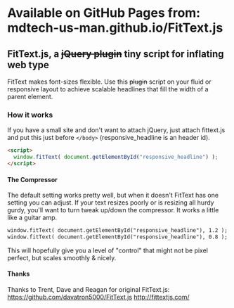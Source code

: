 # Available on GitHub Pages from: mdtech-us-man.github.io/FitText.js

## FitText.js, a <del>jQuery plugin</del> tiny script for inflating web type
FitText makes font-sizes flexible. Use this <del>plugin</del> script on your fluid or responsive layout to achieve scalable headlines that fill the width of a parent element.

### How it works
If you have a small site and don't want to attach jQuery, just attach fittext.js and put this just before `</body>` (responsive_headline is an header id).
```html
<script>
  window.fitText( document.getElementById("responsive_headline") );
</script>
```
#### The Compressor
The default setting works pretty well, but when it doesn't FitText has one setting you can adjust. If your text resizes poorly or is resizing all hurdy gurdy, you'll want to turn tweak up/down the compressor. It works a little like a guitar amp.
```html
window.fitText( document.getElementById("responsive_headline"), 1.2 ); // turn the compressor up (font will shrink a bit more aggressively)
window.fitText( document.getElementById("responsive_headline"), 0.8 ); // turn the compressor down (font will shrink less aggressively)
``` 
This will hopefully give you a level of "control" that might not be pixel perfect, but scales smoothly & nicely.

#### Thanks
Thanks to Trent, Dave and Reagan for original FitText.js: https://github.com/davatron5000/FitText.js
http://fittextjs.com/ 
